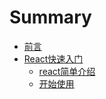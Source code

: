 # Summary

* [前言](README.md)
* [React快速入门](chapter1.md)
  * [react简单介绍](chapter1/reactjian-dan-jie-shao.md)
  * [开始使用](chapter1/kai-shi-shi-yong.md)

